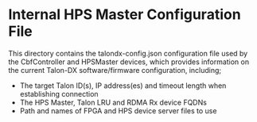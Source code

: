 # Internal HPS Master Configuration File

This directory contains the talondx-config.json configuration file used by the CbfController
and HPSMaster devices, which provides information on the current Talon-DX software/firmware
configuration, including;
* The target Talon ID(s), IP address(es) and timeout length when establishing connection
* The HPS Master, Talon LRU and RDMA Rx device FQDNs
* Path and names of FPGA and HPS device server files to use

